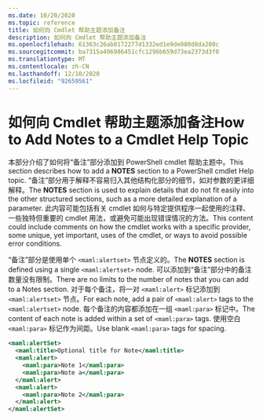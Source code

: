 ```yaml
---
ms.date: 10/20/2020
ms.topic: reference
title: 如何向 Cmdlet 帮助主题添加备注
description: 如何向 Cmdlet 帮助主题添加备注
ms.openlocfilehash: 61363c26ab0172277d1332ed1e9de080d8da200c
ms.sourcegitcommit: ba7315a496986451cfc1296b659d73ea2373d3f0
ms.translationtype: MT
ms.contentlocale: zh-CN
ms.lasthandoff: 12/10/2020
ms.locfileid: "92659561"
---
```

# <a name="how-to-add-notes-to-a-cmdlet-help-topic"></a><span data-ttu-id="44e7d-103">如何向 Cmdlet 帮助主题添加备注</span><span class="sxs-lookup"><span data-stu-id="44e7d-103">How to Add Notes to a Cmdlet Help Topic</span></span>

<span data-ttu-id="44e7d-104">本部分介绍了如何将“备注”部分添加到 PowerShell cmdlet 帮助主题中。</span><span class="sxs-lookup"><span data-stu-id="44e7d-104">This section describes how to add a **NOTES** section to a PowerShell cmdlet Help topic.</span></span> <span data-ttu-id="44e7d-105">“备注”部分用于解释不容易归入其他结构化部分的细节，如对参数的更详细解释。</span><span class="sxs-lookup"><span data-stu-id="44e7d-105">The **NOTES** section is used to explain details that do not fit easily into the other structured sections, such as a more detailed explanation of a parameter.</span></span> <span data-ttu-id="44e7d-106">此内容可能包括有关 cmdlet 如何与特定提供程序一起使用的注释、一些独特但重要的 cmdlet 用法，或避免可能出现错误情况的方法。</span><span class="sxs-lookup"><span data-stu-id="44e7d-106">This content could include comments on how the cmdlet works with a specific provider, some unique, yet important, uses of the cmdlet, or ways to avoid possible error conditions.</span></span>

<span data-ttu-id="44e7d-107">“备注”部分是使用单个 `<maml:alertset>` 节点定义的。</span><span class="sxs-lookup"><span data-stu-id="44e7d-107">The **NOTES** section is defined using a single `<maml:alertset>` node.</span></span> <span data-ttu-id="44e7d-108">可以添加到“备注”部分中的备注数量没有限制。</span><span class="sxs-lookup"><span data-stu-id="44e7d-108">There are no limits to the number of notes that you can add to a Notes section.</span></span> <span data-ttu-id="44e7d-109">对于每个备注，将一对 `<maml:alert>` 标记添加到 `<maml:alertset>` 节点。</span><span class="sxs-lookup"><span data-stu-id="44e7d-109">For each note, add a pair of `<maml:alert>` tags to the `<maml:alertset>` node.</span></span> <span data-ttu-id="44e7d-110">每个备注的内容都添加在一组 `<maml:para>` 标记中。</span><span class="sxs-lookup"><span data-stu-id="44e7d-110">The content of each note is added within a set of `<maml:para>` tags.</span></span> <span data-ttu-id="44e7d-111">使用空白 `<maml:para>` 标记作为间距。</span><span class="sxs-lookup"><span data-stu-id="44e7d-111">Use blank `<maml:para>` tags for spacing.</span></span>

```xml
<maml:alertSet>
  <maml:title>Optional title for Note</maml:title>
  <maml:alert>
    <maml:para>Note 1</maml:para>
    <maml:para>Note a</maml:para>
  </maml:alert>
  <maml:alert>
    <maml:para>Note 2</maml:para>
  </maml:alert>
</maml:alertSet>
```
